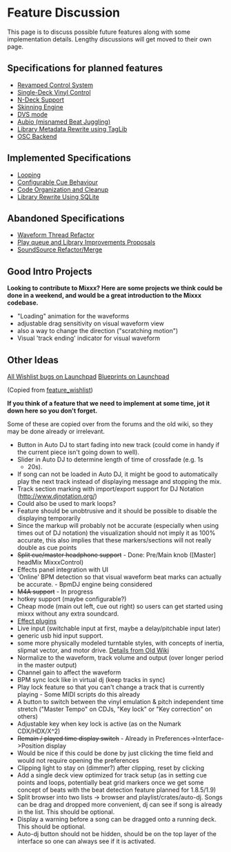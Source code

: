 # Feature Discussion

This page is to discuss possible future features along with some
implementation details. Lengthy discussions will get moved to their own
page.

## Specifications for planned features

  - [Revamped Control System](Revamped%20Control%20System)
  - [Single-Deck Vinyl Control](Single-Deck%20Vinyl%20Control)
  - [N-Deck Support](N-Deck%20Support)
  - [Skinning Engine](Skinning%20Engine)
  - [DVS mode](DVS%20mode)
  - [Aubio (misnamed Beat
    Juggling)](Aubio%20\(misnamed%20Beat%20Juggling\))
  - [Library Metadata Rewrite using
    TagLib](Library%20Metadata%20Rewrite%20using%20TagLib)
  - [OSC Backend](OSC%20Backend)

## Implemented Specifications

  - [Looping](Looping)
  - [Configurable Cue Behaviour](Configurable%20Cue%20Behaviour)
  - [Code Organization and Cleanup](Code%20Organization%20and%20Cleanup)
  - [Library Rewrite Using SQLite](Library%20Rewrite%20Using%20SQLite)

## Abandoned Specifications

  - [Waveform Thread Refactor](Waveform%20Thread%20Refactor)
  - [Play queue and Library Improvements
    Proposals](playqueue_and_library_improvements_proposals)
  - [SoundSource Refactor/Merge](SoundSource%20Refactor/Merge)

## Good Intro Projects

**Looking to contribute to Mixxx? Here are some projects we think could
be done in a weekend, and would be a great introduction to the Mixxx
codebase.**

  - "Loading" animation for the waveforms
  - adjustable drag sensitivity on visual waveform view
  - also a way to change the direction ("scratching motion")
  - Visual 'track ending' indicator for visual waveform

## Other Ideas

[All Wishlist bugs on
Launchpad](https://bugs.launchpad.net/mixxx/+bugs?field.searchtext=&orderby=-importance&search=Search&field.importance:list=WISHLIST&assignee_option=any&field.assignee=&field.bug_reporter=&field.bug_supervisor=&field.bug_commenter=&field.subscriber=&field.omit_dupes.used=&field.omit_dupes=on&field.has_patch.used=&field.has_cve.used=&field.tag=&field.tags_combinator=ANY)
[Blueprints on Launchpad](https://blueprints.launchpad.net/mixxx)

(Copied from [feature\_wishlist](feature_wishlist))

**If you think of a feature that we need to implement at some time, jot
it down here so you don't forget.**

Some of these are copied over from the forums and the old wiki, so they
may be done already or irrelevant.

  - Button in Auto DJ to start fading into new track (could come in
    handy if the current piece isn't going down to well).
  - Slider in Auto DJ to determine length of time of crossfade (e.g. 1s
    - 20s).
  - If song can not be loaded in Auto DJ, it might be good to
    automatically play the next track instead of displaying message and
    stopping the mix.
  - Track section marking with import/export support for DJ Notation
    (<http://www.djnotation.org/>)
  - Could also be used to mark loops?
  - Feature should be unobtrusive and it should be possible to disable
    the displaying temporarily
  - Since the markup will probably not be accurate (especially when
    using times out of DJ notation) the visualization should not imply
    it as 100% accurate, this also implies that these markers/sections
    will not really double as cue points
  - ~~Split cue/master headphone support~~ - Done: Pre/Main knob
    (\[Master\] headMix MixxxControl)
  - Effects panel integration with UI
  - 'Online' BPM detection so that visual waveform beat marks can
    actually be accurate. - BpmDJ engine being considered
  - ~~M4A support~~ - In progress
  - hotkey support (maybe configurable?)
  - Cheap mode (main out left, cue out right) so users can get started
    using mixxx without any extra soundcard.
  - [Effect plugins](PluginIdeas)
  - Live input (switchable input at first, maybe a delay/pitchable input
    later)
  - generic usb hid input support.
  - some more physically modeled turntable styles, with concepts of
    inertia, slipmat vector, and motor drive. [Details from Old
    Wiki](http://mixxx.sourceforge.net/wiki/index.php/Deck_Remodeling)
  - Normalize to the waveform, track volume and output (over longer
    period in the master output)
  - Channel gain to affect the waveform
  - BPM sync lock like in virtual dj (keep tracks in sync)
  - Play lock feature so that you can't change a track that is currently
    playing - Some MIDI scripts do this already
  - A button to switch between the vinyl emulation & pitch independent
    time stretch ("Master Tempo" on CDJs, "Key lock" or "Key correction"
    on others)
  - Adjustable key when key lock is active (as on the Numark
    CDX/HDX/X^2)
  - ~~Remain / played time display switch~~ - Already in
    Preferences-\>Interface-\>Position display
  - Would be nice if this could be done by just clicking the time field
    and would not require opening the preferences
  - Clipping light to stay on (dimmer?) after clipping, reset by
    clicking
  - Add a single deck view optimized for track setup (as in setting cue
    points and loops, potentially beat grid markers once we get some
    concept of beats with the beat detection feature planned for
    1.8.5/1.9)
  - Split browser into two lists -\> browser and
    playlist/crates/auto-dj. Songs can be drag and dropped more
    convenient, dj can see if song is already in the list. This should
    be optional.
  - Display a warning before a song can be dragged onto a running deck.
    This should be optional.
  - Auto-dj button should not be hidden, should be on the top layer of
    the interface so one can always see if it is activated.
